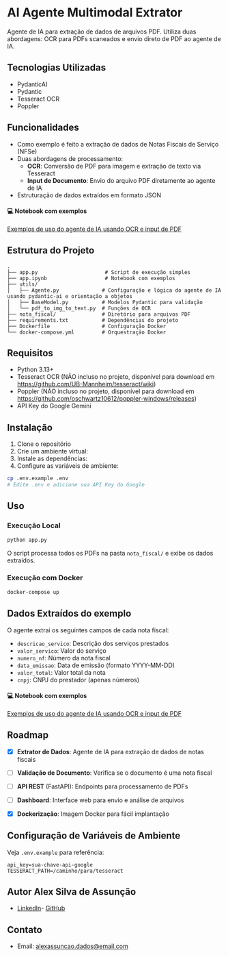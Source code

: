 # AI Agente Multimodal Extrator

Agente de IA para extração de dados de arquivos PDF. Utiliza duas abordagens: OCR para PDFs scaneados e envio direto de PDF ao agente de IA.

## Tecnologias Utilizadas

- PydanticAI
- Pydantic
- Tesseract OCR
- Poppler


## Funcionalidades

- Como exemplo é feito a extração de dados de Notas Fiscais de Serviço (NFSe)
- Duas abordagens de processamento:
  - **OCR**: Conversão de PDF para imagem e extração de texto via Tesseract
  - **Input de Documento**: Envio do arquivo PDF diretamente ao agente de IA
- Estruturação de dados extraídos em formato JSON

#### 💻 Notebook com exemplos
[Exemplos de uso do agente de IA usando OCR e input de PDF](https://github.com/alexassuncaodados/AI-agent-multimodal-extrator/blob/main/app.ipynb)

## Estrutura do Projeto

```
.
├── app.py                      # Script de execução simples
├── app.ipynb                   # Notebook com exemplos
├── utils/
│   ├── Agente.py              # Configuração e lógica do agente de IA usando pydantic-ai e orientação a objetos
│   ├── BaseModel.py           # Modelos Pydantic para validação
│   └── pdf_to_img_to_text.py  # Funções de OCR
├── nota_fiscal/               # Diretório para arquivos PDF
├── requirements.txt           # Dependências do projeto
├── Dockerfile                 # Configuração Docker
└── docker-compose.yml         # Orquestração Docker
```

## Requisitos

- Python 3.13+
- Tesseract OCR (NÃO incluso no projeto, disponível para download em https://github.com/UB-Mannheim/tesseract/wiki)
- Poppler (NÃO incluso no projeto, disponível para download em https://github.com/oschwartz10612/poppler-windows/releases)
- API Key do Google Gemini

## Instalação

1. Clone o repositório
2. Crie um ambiente virtual:
3. Instale as dependências:
4. Configure as variáveis de ambiente:
```bash
cp .env.example .env
# Edite .env e adicione sua API Key do Google
```

## Uso

### Execução Local

```bash
python app.py
```

O script processa todos os PDFs na pasta `nota_fiscal/` e exibe os dados extraídos.

### Execução com Docker

```bash
docker-compose up
```

## Dados Extraídos do exemplo

O agente extrai os seguintes campos de cada nota fiscal:

- `descricao_servico`: Descrição dos serviços prestados
- `valor_servico`: Valor do serviço
- `numero_nf`: Número da nota fiscal
- `data_emissao`: Data de emissão (formato YYYY-MM-DD)
- `valor_total`: Valor total da nota
- `cnpj`: CNPJ do prestador (apenas números)

#### 💻 Notebook com exemplos
[Exemplos de uso do agente de IA usando OCR e input de PDF](https://github.com/alexassuncaodados/AI-agent-multimodal-extrator/blob/main/app.ipynb)

## Roadmap

- [x] **Extrator de Dados**: Agente de IA para extração de dados de notas fiscais
- [ ] **Validação de Documento**: Verifica se o documento é uma nota fiscal
- [ ] **API REST** (FastAPI): Endpoints para processamento de PDFs
- [ ] **Dashboard**: Interface web para envio e análise de arquivos
- [x] **Dockerização**: Imagem Docker para fácil implantação


## Configuração de Variáveis de Ambiente

Veja `.env.example` para referência:

```
api_key=sua-chave-api-google
TESSERACT_PATH=/caminho/para/tesseract
```


## Autor Alex Silva de Assunção
- [LinkedIn](https://www.linkedin.com/in/alexassuncaodata/)- [GitHub](https://github.com/alexassuncaodados)
## Contato
- Email: [alexassuncao.dados@email.com](mailto:alexassuncao.dados@email.com)

